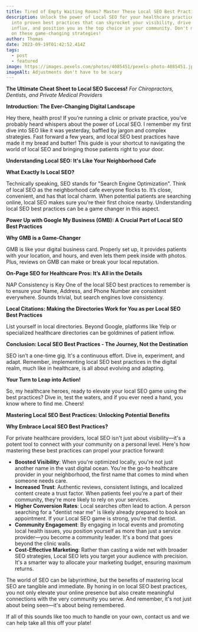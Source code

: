 ```yaml
---
title: Tired of Empty Waiting Rooms? Master These Local SEO Best Practices Now!
description: Unlock the power of Local SEO for your healthcare practice! Dive
  into proven best practices that can skyrocket your visibility, drive patient
  influx, and position you as the top choice in your community. Don't miss out
  on these game-changing strategies!
author: Thomas
date: 2023-09-19T01:42:52.414Z
tags:
  - post
  - featured
image: https://images.pexels.com/photos/4085451/pexels-photo-4085451.jpeg?auto=compress&cs=tinysrgb&w=1260&h=750&dpr=1
imageAlt: Adjustments don't have to be scary
---
```

**The Ultimate Cheat Sheet to Local SEO Success!** *For Chiropractors, Dentists, and Private Medical Providers*

**Introduction: The Ever-Changing Digital Landscape**

Hey there, health pros! If you’re running a clinic or private practice, you’ve probably heard whispers about the power of Local SEO. I remember my first dive into SEO like it was yesterday, baffled by jargon and complex strategies. Fast forward a few years, and local SEO best practices have made it my bread and butter! This guide is your shortcut to navigating the world of local SEO and bringing those patients right to your door.

**Understanding Local SEO: It's Like Your Neighborhood Cafe**

**What Exactly Is Local SEO?**

Technically speaking, SEO stands for "Search Engine Optimization". Think of local SEO as the neighborhood cafe everyone flocks to. It’s close, convenient, and has that local charm. When potential patients are searching online, local SEO makes sure you're their first choice nearby. Understanding local SEO best practices can be a game changer in this aspect. 

**Power Up with Google My Business (GMB): A Crucial Part of Local SEO Best Practices**

**Why GMB is a Game-Changer**

GMB is like your digital business card. Properly set up, it provides patients with your location, and hours, and even lets them peek inside with photos. Plus, reviews on GMB can make or break your local reputation.

**On-Page SEO for Healthcare Pros: It’s All in the Details**

NAP Consistency is Key One of the local SEO best practices to remember is to ensure your Name, Address, and Phone Number are consistent everywhere. Sounds trivial, but search engines love consistency.

**Local Citations: Making the Directories Work for You as per Local SEO Best Practices**

List yourself in local directories. Beyond Google, platforms like Yelp or specialized healthcare directories can be goldmines of patient inflow.

**Conclusion: Local SEO Best Practices - The Journey, Not the Destination**

SEO isn’t a one-time gig. It's a continuous effort. Dive in, experiment, and adapt. Remember, implementing local SEO best practices in the digital realm, much like in healthcare, is all about evolving and adapting.

**Your Turn to Leap into Action!**

So, my healthcare heroes, ready to elevate your local SEO game using the best practices? Dive in, test the waters, and if you ever need a hand, you know where to find me. Cheers!

**Mastering Local SEO Best Practices: Unlocking Potential Benefits**

**Why Embrace Local SEO Best Practices?**

For private healthcare providers, local SEO isn't just about visibility—it's a potent tool to connect with your community on a personal level. Here's how mastering these best practices can propel your practice forward:

* **Boosted Visibility**: When you're optimized locally, you're not just another name in the vast digital ocean. You're the go-to healthcare provider in your neighborhood, the first name that comes to mind when someone needs care.
* **Increased Trust**: Authentic reviews, consistent listings, and localized content create a trust factor. When patients feel you're a part of their community, they're more likely to rely on your services.
* **Higher Conversion Rates**: Local searches often lead to action. A person searching for a "dentist near me" is likely already prepared to book an appointment. If your Local SEO game is strong, you're that dentist.
* **Community Engagement**: By engaging in local events and promoting local health issues, you position yourself as more than just a service provider—you become a community leader. It's a bond that goes beyond the clinic walls.
* **Cost-Effective Marketing**: Rather than casting a wide net with broader SEO strategies, Local SEO lets you target your audience with precision. It's a smarter way to allocate your marketing budget, ensuring maximum returns.

The world of SEO can be labyrinthine, but the benefits of mastering local SEO are tangible and immediate. By honing in on local SEO best practices, you not only elevate your online presence but also create meaningful connections with the very community you serve. And remember, it's not just about being seen—it's about being remembered.

I﻿f all of this sounds like too much to handle on your own, contact us and we can help take all this off your plate!